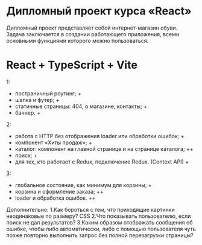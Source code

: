 # Дипломный проект курса «React»

Дипломный проект представляет собой интернет-магазин обуви. Задача заключается в создании работающего приложения, всеми основными функциями которого можно пользоваться.

# React + TypeScript + Vite

1:
+  постраничный роутинг; +
+  шапка и футер; +
+  статичные страницы: 404, о магазине, контакты; +
+  баннер. +

2:
+  работа с HTTP без отображения loader или обработки ошибок; +
+  компонент «Хиты продаж»; +
+  каталог: компонент на главной странице и на странице каталога; ++
+  поиск; +
+  для тех, кто работает с Redux, подключение Redux. (Context API) +

3:
+  глобальное состояние, как минимум для корзины; +
+  корзина и оформление заказа; ++
+  loader и обработка ошибок. ++

Дополнительно:
1.Как бороться с тем, что приходящие картинки неодинаковые по размеру? CSS
2.Что показывать пользователю, если поиск не дал результатов?
3.Каким образом отображать сообщения об ошибке, чтобы либо автоматически, либо с помощью пользователя чуть позже повторно выполнить запрос без полной перезагрузки страницы?